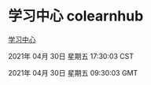 # 学习中心 colearnhub
[学习中心](http://59.174.26.30:56308/colearnhub/)

2021年 04月 30日 星期五 17:30:03 CST

2021年 04月 30日 星期五 09:30:03 GMT
